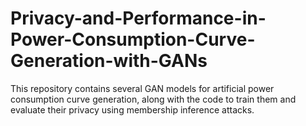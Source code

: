 # Privacy-and-Performance-in-Power-Consumption-Curve-Generation-with-GANs
This repository contains several GAN models for artificial power consumption curve generation, along with the code to train them and evaluate their privacy using membership inference attacks.
